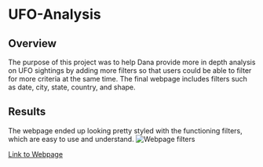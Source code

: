 # UFO-Analysis

## Overview
The purpose of this project was to help Dana provide more in depth analysis on UFO sightings by adding more filters so that users could be able to filter for more criteria at the same time. The final webpage includes filters such as date, city, state, country, and shape.

## Results
The webpage ended up looking pretty styled with the functioning filters, which are easy to use and understand.
![Webpage filters]()

[Link to Webpage](https://lrngdtascinc.github.io/UFO-Analysis/)

